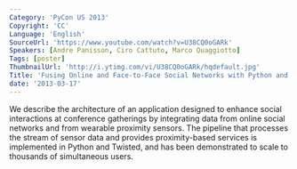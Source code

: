 ```yaml
---
Category: 'PyCon US 2013'
Copyright: 'CC'
Language: 'English'
SourceUrl: 'https://www.youtube.com/watch?v=U38CQ0oGARk'
Speakers: [Andre Panisson, Ciro Cattuto, Marco Quaggiotto]
Tags: [poster]
ThumbnailUrl: 'http://i.ytimg.com/vi/U38CQ0oGARk/hqdefault.jpg'
Title: 'Fusing Online and Face-to-Face Social Networks with Python and RFIDs'
date: '2013-03-17'
---
```

We describe the architecture of an application designed to enhance social interactions at conference gatherings by integrating data from online social networks and from wearable proximity sensors. The pipeline that processes the stream of sensor data and provides proximity-based services is implemented in Python and Twisted, and has been demonstrated to scale to thousands of simultaneous users.